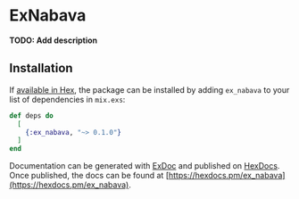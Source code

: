 # ExNabava

**TODO: Add description**

## Installation

If [available in Hex](https://hex.pm/docs/publish), the package can be installed
by adding `ex_nabava` to your list of dependencies in `mix.exs`:

```elixir
def deps do
  [
    {:ex_nabava, "~> 0.1.0"}
  ]
end
```

Documentation can be generated with [ExDoc](https://github.com/elixir-lang/ex_doc)
and published on [HexDocs](https://hexdocs.pm). Once published, the docs can
be found at [https://hexdocs.pm/ex_nabava](https://hexdocs.pm/ex_nabava).

